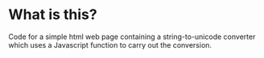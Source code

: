 # What is this?
Code for a simple html web page containing a string-to-unicode converter which uses a Javascript function to carry out the conversion. 
